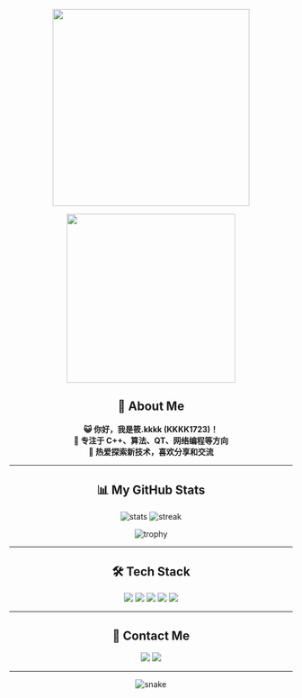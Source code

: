 <!-- 个人主页 README.md 示例，深色酷炫风格 -->

<p align="center">
  <img src="https://media.giphy.com/media/v1.Y2lkPTc5MGI3NjExb2Z2b2J6d2F2b2J6d2F2b2J6d2F2b2J6d2F2b2J6d2F2b2J6/g9582DNuQppxC/giphy.gif" width="350"/>
</p>

<p align="center">
  <img src="https://media.giphy.com/media/13HgwGsXF0aiGY/giphy.gif" width="300"/>
</p>

<h2 align="center">🚀 About Me</h2>

<p align="center">
  <b>😺 你好，我是筱.kkkk (KKKK1723)！</b><br>
  <b>🎯 专注于 C++、算法、QT、网络编程等方向</b><br>
  <b>🌌 热爱探索新技术，喜欢分享和交流</b>
</p>

---

<h2 align="center">📊 My GitHub Stats</h2>

<p align="center">
  <img src="https://github-readme-stats.vercel.app/api?username=KKKK1723&show_icons=true&theme=tokyonight&hide_border=true" alt="stats"/>
  <img src="https://github-readme-streak-stats.herokuapp.com/?user=KKKK1723&theme=tokyonight&hide_border=true" alt="streak"/>
</p>

<p align="center">
  <img src="https://github-profile-trophy.vercel.app/?username=KKKK1723&theme=darkhub&row=1&column=7" alt="trophy"/>
</p>

---

<h2 align="center">🛠️ Tech Stack</h2>

<p align="center">
  <img src="https://img.shields.io/badge/C++-00599C?style=for-the-badge&logo=c%2B%2B&logoColor=white"/>
  <img src="https://img.shields.io/badge/Qt-41CD52?style=for-the-badge&logo=qt&logoColor=white"/>
  <img src="https://img.shields.io/badge/Algorithm-FF6F00?style=for-the-badge"/>
  <img src="https://img.shields.io/badge/GitHub-181717?style=for-the-badge&logo=github&logoColor=white"/>
  <img src="https://img.shields.io/badge/Linux-000000?style=for-the-badge&logo=linux&logoColor=white"/>
</p>

---

<h2 align="center">🌈 Contact Me</h2>

<p align="center">
  <a href="mailto:2052436429@qq.com"><img src="https://img.shields.io/badge/Email-2052436429@qq.com-darkblue?style=for-the-badge&logo=gmail&logoColor=white"></a>
  <a href="https://blog.csdn.net/2401_87117051"><img src="https://img.shields.io/badge/CSDN-Blog-orange?style=for-the-badge&logo=csdn&logoColor=white"></a>
</p>

---

<p align="center">
  <img src="https://raw.githubusercontent.com/KKKK1723/KKKK1723/output/github-contribution-grid-snake-dark.svg" alt="snake"/>
</p>
